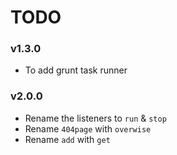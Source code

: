 # TODO

### v1.3.0
- To add grunt task runner

### v2.0.0
- Rename the listeners to `run` & `stop`
- Rename `404page` with `overwise`
- Rename `add` with `get`
